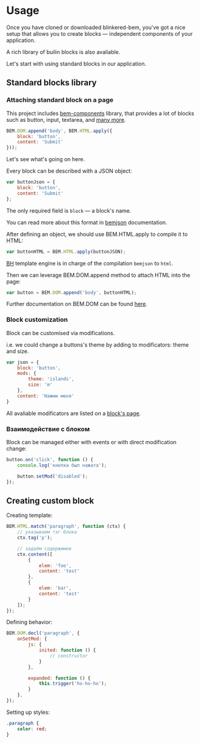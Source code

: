 # Usage

Once you have cloned or downloaded blinkered-bem, you've got a nice setup that allows you to create blocks — independent components of your application.

A rich library of builin blocks is also avaliable.

Let's start with using standard blocks in our application.

## Standard blocks library

### Attaching standard block on a page

This project includes [bem-components][bem-components] library, that provides a lot of blocks such as button, input, textarea, and [many more][bem-components blocks].

```js
BEM.DOM.append('body', BEM.HTML.apply({
    block: 'button',
    content: 'Submit'
}));
```

Let's see what's going on here.

Every block can be described with a JSON object:

```js
var buttonJson = {
    block: 'button',
    content: 'Submit'
};
```

The only required field is `block` — a block's name.

You can read more about this format in [bemjson][bemjson] documentation.

After defining an object, we should use BEM.HTML.apply to compile it to HTML:

```js
var buttonHTML = BEM.HTML.apply(buttonJSON);
```

[BH][BH] template engine is in charge of the compilation `bemjson` to `html`.

Then we can leverage BEM.DOM.append method to attach HTML into the page:

```js
var button = BEM.DOM.append('body', buttonHTML);
```

Further documentation on BEM.DOM can be found [here][i-bem].

### Block customization

Block can be customised via modifications.

i.e. we could change a buttons's theme by adding to modificators: theme and size.

```js
var json = {
    block: 'button',
    mods: {
        theme: 'islands',
        size: 'm'
    },
    content: 'Нажми меня'    
}
```

All avaliable modificators are listed on a [block's page][bem-components button].

### Взаимодействие с блоком

Block can be managed either with events or with direct modification change:

```js
button.on('click', function () {
    console.log('кнопка был нажата');

    button.setMod('disabled');
});
```

## Creating custom block

Creating template:

```js
BEM.HTML.match('paragraph', function (ctx) {
    // указываем тэг блока
    ctx.tag('p');

    // задаём содержимое
    ctx.content([
        { 
            elem: 'foo',
            content: 'test'
        },
        {
            elem: 'bar',
            content: 'test'
        }
    ]);
});
```

Defining behavior:

```js
BEM.DOM.decl('paragraph', {
    onSetMod: {
        js: {
            inited: function () {
                // constructor
            }
        },

        expanded: function () {
            this.trigger('ho-ho-ho');
        }
    },
});
```

Setting up styles:

```css
.paragraph {
    color: red;
}
```


<!-- Links -->

[bem-core]: https://ru.bem.info/libs/bem-core/v2.6.0/
[bem-components]: https://ru.bem.info/libs/bem-components/v2.1.0/
[bem-components blocks]: https://ru.bem.info/libs/bem-components/v2.1.0/#Блоки
[bem-components button]: https://ru.bem.info/libs/bem-components/v2.1.0/desktop/button/

[bemjson]: https://ru.bem.info/technology/bemjson/v2/bemjson/
[bem-components-dist]: https://github.com/bem/bem-components-dist
[i-bem]: https://ru.bem.info/technology/i-bem/v2/i-bem-js/
[i-bem events]: https://ru.bem.info/technology/i-bem/v2/i-bem-js/#%D0%94%D0%B5%D0%BB%D0%B5%D0%B3%D0%B8%D1%80%D0%BE%D0%B2%D0%B0%D0%BD%D0%B8%D0%B5-%D1%81%D0%BE%D0%B1%D1%8B%D1%82%D0%B8%D0%B9
[bh]: https://ru.bem.info/technology/bh/v4/about/
[getbem]: http://getbem.com/
[pen]: http://codepen.io/sameoldmadness/pen/vEqeVB?editors=001
